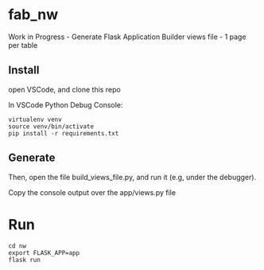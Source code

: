 # fab_nw
Work in Progress - Generate Flask Application Builder views file - 1 page per table

## Install

open VSCode, and clone this repo

In VSCode Python Debug Console:

```
virtualenv venv
source venv/bin/activate
pip install -r requirements.txt
```



## Generate

Then, open the file build_views_file.py, and run it (e.g, under the debugger).

Copy the console output over the app/views.py file


# Run
```
cd nw
export FLASK_APP=app
flask run
```
